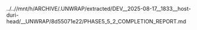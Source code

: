 ../..//mnt/h/ARCHIVE/.UNWRAP/extracted/DEV__2025-08-17__1833__host-duri-head/__UNWRAP/8d55071e22/PHASE5_5_2_COMPLETION_REPORT.md